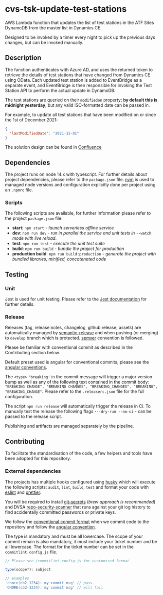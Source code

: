 # cvs-tsk-update-test-stations

AWS Lambda function that updates the list of test stations in the ATF Sites DynamoDB from the master list in Dynamics CE.

Designed to be invoked by a timer every night to pick up the previous days changes, but can be invoked manually.

## Description

The function authenticates with Azure AD, and uses the returned token to retrieve the details of test stations that have changed from Dynamics CE using OData. Each updated test station is added to EventBridge as a separate event, and EventBridge is then responsible for invoking the Test Station API to perform the actual update in DynamoDB.

The test stations are queried on their `modifiedon` property; **by default this is midnight yesterday**, but any valid ISO-formatted date can be passed in.

For example, to update all test stations that have been modified on or since the 1st of December 2021:
```json
{
  "lastModifiedDate": "2021-12-01"
}
```

The solution design can be found in [Confluence](https://wiki.dvsacloud.uk/display/HVT/Selected+Solution+Detail)

## Dependencies

The project runs on node 14.x with typescript. For further details about project dependencies, please refer to the `package.json` file.
[nvm](https://github.com/nvm-sh/nvm/blob/master/README.md) is used to managed node versions and configuration explicitly done per project using an `.npmrc` file.

### Scripts

The following scripts are available, for further information please refer to the project `package.json` file:

- <b>start</b>: `npm start` - _launch serverless offline service_
- <b>dev</b>: `npm run dev` - _run in parallel the service and unit tests in_ `--watch` _mode with live reload_.
- <b>test</b>: `npm run test` - _execute the unit test suite_
- <b>build</b>: `npm run build` - _bundle the project for production_
- <b>production build</b>: `npm run build:production` - _generate the project with bundled libraries, minified, concatenated code_

## Testing

### Unit

Jest is used for unit testing.
Please refer to the [Jest documentation](https://jestjs.io/docs/en/getting-started) for further details.

### Release

Releases (tag, release notes, changelog, github release, assets) are automatically managed by [semantic-release](https://semantic-release.gitbook.io/semantic-release/) and when pushing (or merging) to `develop` branch which is protected. [semver](https://semver.org/) convention is followed.

Please be familiar with conventional commit as described in the Contributing section below.

Default preset used is angular for conventional commits, please see the [angular conventions](https://github.com/conventional-changelog/commitlint/tree/master/%40commitlint/config-conventional#type-enum).

The `<type>` `'breaking'` in the commit message will trigger a major version bump as well as any of the following text contained in the commit body: `"BREAKING CHANGE", "BREAKING CHANGES", "BREAKING_CHANGES", "BREAKING", "BREAKING_CHANGE"`. Please refer to the `.releaserc.json` file for the full configuration.

The script `npm run release` will automatically trigger the release in CI. To manually test the release the following flags -`--dry-run --no-ci` - can be passed to the release script.

Publishing and artifacts are managed separately by the pipeline.

## Contributing

To facilitate the standardisation of the code, a few helpers and tools have been adopted for this repository.

### External dependencies

The projects has multiple hooks configured using [husky](https://github.com/typicode/husky#readme) which will execute the following scripts: `audit`, `lint`, `build`, `test` and format your code with [eslint](https://github.com/typescript-eslint/typescript-eslint#readme) and [prettier](https://github.com/prettier/prettier).

You will be required to install [git-secrets](https://github.com/awslabs/git-secrets) (_brew approach is recommended_) and DVSA [repo-security-scanner](https://github.com/UKHomeOffice/repo-security-scanner) that runs against your git log history to find accidentally committed passwords or private keys.

We follow the [conventional commit format](https://www.conventionalcommits.org/en/v1.0.0/) when we commit code to the repository and follow the [angular convention](https://github.com/conventional-changelog/commitlint/tree/master/%40commitlint/config-conventional#type-enum).

The type is mandatory and must be all lowercase.
The scope of your commit remain is also mandatory, it must include your ticket number and be all lowercase. The format for the ticket number can be set in the `commitlint.config.js` file.

```js
// Please see /commitlint.config.js for customised format

type(scope?): subject

// examples
'chore(cb2-1234): my commit msg' // pass
'CHORE(cb2-1234): my commit msg' // will fail

```
